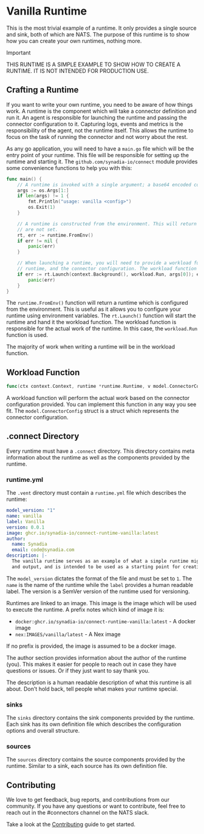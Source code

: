 # Vanilla Runtime
This is the most trivial example of a runtime. It only provides a single source and sink, both of which are NATS.
The purpose of this runtime is to show how you can create your own runtimes, nothing more.

> [!IMPORTANT]
> THIS RUNTIME IS A SIMPLE EXAMPLE TO SHOW HOW TO CREATE A RUNTIME. IT IS NOT INTENDED FOR PRODUCTION USE.

## Crafting a Runtime
If you want to write your own runtime, you need to be aware of how things work. A runtime is the component which will
take a connector definition and run it. An agent is responsible for launching the runtime and passing the connector
configuration to it. Capturing logs, events and metrics is the responsibility of the agent, not the runtime itself. 
This allows the runtime to focus on the task of running the connector and not worry about the rest.

As any go application, you will need to have a `main.go` file which will be the entry point of your runtime. This file
will be responsible for setting up the runtime and starting it. The `github.com/synadia-io/connect` module provides 
some convenience functions to help you with this:

```go
func main() {
	// A runtime is invoked with a single argument; a base64 encoded connector configuration.
	args := os.Args[1:]
	if len(args) != 1 {
		fmt.Println("usage: vanilla <config>")
		os.Exit(1)
	}

	// A runtime is constructed from the environment. This will return an error if the required environment variables
	// are not set.
	rt, err := runtime.FromEnv()
	if err != nil {
		panic(err)
	}

	// When launching a runtime, you will need to provide a workload function. This function will be invoked with the
	// runtime, and the connector configuration. The workload function is responsible for the actual work of your runtime.
	if err := rt.Launch(context.Background(), workload.Run, args[0]); err != nil {
		panic(err)
	}
}
```

The `runtime.FromEnv()` function will return a runtime which is configured from the environment. This is useful as it
allows you to configure your runtime using environment variables. The `rt.Launch()` function will start the runtime and
hand it the workload function. The workload function is responsible for the actual work of the runtime. In this case,
the `workload.Run` function is used.

The majority of work when writing a runtime will be in the workload function.

## Workload Function

```go 
func(ctx context.Context, runtime *runtime.Runtime, v model.ConnectorConfig) error
```

A workload function will perform the actual work based on the connector configuration provided. You can implement this
function in any way you see fit. The `model.ConnectorConfig` struct is a struct which represents the connector
configuration.

## .connect Directory
Every runtime must have a `.connect` directory. This directory contains meta information about the runtime as well as the
components provided by the runtime. 

### runtime.yml
The `.vent` directory must contain a `runtime.yml` file which describes the runtime:

```yaml
model_version: "1"
name: vanilla
label: Vanilla
version: 0.0.1
image: ghcr.io/synadia-io/connect-runtime-vanilla:latest
author:
  name: Synadia
  email: code@synadia.com
description: |-
  The vanilla runtime serves as an example of what a simple runtime might look like. It provides only a single input
  and output, and is intended to be used as a starting point for creating more complex runtimes.
```

The `model_version` dictates the format of the file and must be set to `1`. The `name` is the name of the runtime while
the `label` provides a human readable label. The version is a SemVer version of the runtime used for versioning.

Runtimes are linked to an image. This image is the image which will be used to execute the runtime. A prefix notes 
which kind of image it is: 

- `docker:ghcr.io/synadia-io/connect-runtime-vanilla:latest` - A docker image
- `nex:IMAGES/vanilla/latest` - A Nex image

If no prefix is provided, the image is assumed to be a docker image.

The author section provides information about the author of the runtime (you). This makes it easier for people to reach
out in case they have questions or issues. Or if they just want to say thank you.

The description is a human readable description of what this runtime is all about. Don't hold back, tell people what
makes your runtime special.

### sinks
The `sinks` directory contains the sink components provided by the runtime. Each sink has its own definition file which
describes the configuration options and overall structure.

### sources
The `sources` directory contains the source components provided by the runtime. Similar to a sink, each source has 
its own definition file.

## Contributing
We love to get feedback, bug reports, and contributions from our community. If you have any questions or want to
contribute, feel free to reach out in the #connectors channel on the NATS slack.

Take a look at the [Contributing](CONTRIBUTING.md) guide to get started.
